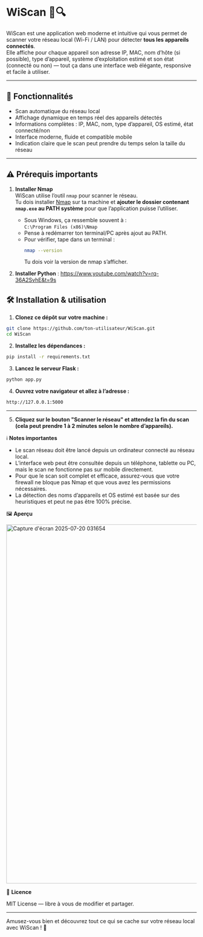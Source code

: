 # WiScan 📡🔍

WiScan est une application web moderne et intuitive qui vous permet de scanner votre réseau local (Wi-Fi / LAN) pour détecter **tous les appareils connectés**.  
Elle affiche pour chaque appareil son adresse IP, MAC, nom d’hôte (si possible), type d’appareil, système d’exploitation estimé et son état (connecté ou non) — tout ça dans une interface web élégante, responsive et facile à utiliser.  

---

## 🚀 Fonctionnalités

- Scan automatique du réseau local  
- Affichage dynamique en temps réel des appareils détectés  
- Informations complètes : IP, MAC, nom, type d’appareil, OS estimé, état connecté/non  
- Interface moderne, fluide et compatible mobile  
- Indication claire que le scan peut prendre du temps selon la taille du réseau  

---

## ⚠️ Prérequis importants

1. **Installer Nmap**  
WiScan utilise l’outil `nmap` pour scanner le réseau.  
Tu dois installer [Nmap](https://nmap.org/download.html) sur ta machine et **ajouter le dossier contenant `nmap.exe` au PATH système** pour que l’application puisse l’utiliser.  
   
   - Sous Windows, ça ressemble souvent à :  
     `C:\Program Files (x86)\Nmap`  
   - Pense à redémarrer ton terminal/PC après ajout au PATH.  
   - Pour vérifier, tape dans un terminal :  
     ```bash
     nmap --version
     ```
     Tu dois voir la version de nmap s’afficher.

2. **Installer Python** : https://www.youtube.com/watch?v=rq-36A2SvhE&t=9s

## 🛠️ Installation & utilisation

1. **Clonez ce dépôt sur votre machine :**

```bash
git clone https://github.com/ton-utilisateur/WiScan.git
cd WiScan
```

2. **Installez les dépendances :**
```bash
pip install -r requirements.txt
```

3. **Lancez le serveur Flask :**
```bash
python app.py
```

4. **Ouvrez votre navigateur et allez à l’adresse :**
```bash
http://127.0.0.1:5000
```
---

5. **Cliquez sur le bouton "Scanner le réseau" et attendez la fin du scan (cela peut prendre 1 à 2 minutes selon le nombre d’appareils).**

ℹ️ **Notes importantes**

- Le scan réseau doit être lancé depuis un ordinateur connecté au réseau local.  
- L’interface web peut être consultée depuis un téléphone, tablette ou PC, mais le scan ne fonctionne pas sur mobile directement.  
- Pour que le scan soit complet et efficace, assurez-vous que votre firewall ne bloque pas Nmap et que vous avez les permissions nécessaires.  
- La détection des noms d’appareils et OS estimé est basée sur des heuristiques et peut ne pas être 100% précise.

🖼️ **Aperçu**

<img width="1225" height="949" alt="Capture d'écran 2025-07-20 031654" src="https://github.com/user-attachments/assets/f7b2dc29-e3ec-4a8d-b419-e5bec36590f3" />

📄 **Licence**

MIT License — libre à vous de modifier et partager.

---

Amusez-vous bien et découvrez tout ce qui se cache sur votre réseau local avec WiScan ! 🎉
